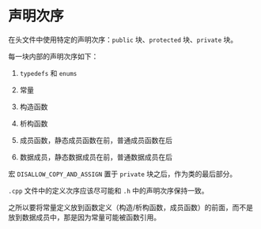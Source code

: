 声明次序 
=========================



在头文件中使用特定的声明次序：`public` 块、`protected` 块、`private` 块。

每一块内部的声明次序如下：

1. `typedefs` 和 `enums`

   

2. 常量

   

3. 构造函数

   

4. 析构函数

   

5. 成员函数，静态成员函数在前，普通成员函数在后

   

6. 数据成员，静态数据成员在前，普通数据成员在后

   




宏 `DISALLOW_COPY_AND_ASSIGN` 置于 `private` 块之后，作为类的最后部分。

`.cpp` 文件中的定义次序应该尽可能和 `.h` 中的声明次序保持一致。

之所以要将常量定义放到函数定义（构造/析构函数，成员函数）的前面，而不是放到数据成员中，那是因为常量可能被函数引用。
